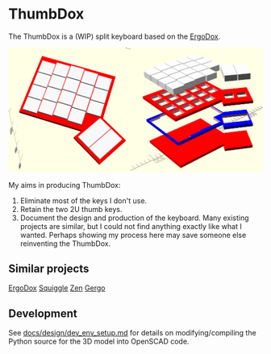 # ThumbDox

The ThumbDox is a (WIP) split keyboard based on the [ErgoDox](https://www.ergodox.io/).

![img](/docs/design/images/LHS_and_exploded_view.png)

My aims in producing ThumbDox:

1.  Eliminate most of the keys I don't use.
2.  Retain the two 2U thumb keys.
3.  Document the design and production of the keyboard.  Many existing projects are similar, but I could not find anything exactly like what I wanted.  Perhaps showing my process here may save someone else reinventing the ThumbDox.

## Similar projects

[ErgoDox](https://www.ergodox.io/) [Squiggle](https://github.com/ibnuda/Squiggle) [Zen](https://legonut.gitbooks.io/zen-keyboard/content/) [Gergo](https://qmk.fm/keyboards/gergo/)

## Development

See [docs/design/dev_env_setup.md](docs/design/dev_env_setup.md) for details on modifying/compiling the Python source for the 3D model into OpenSCAD code.
